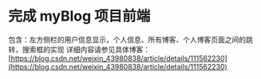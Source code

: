 # 完成 myBlog 项目前端
包含：左方侧栏的用户信息显示，个人信息、所有博客、个人博客页面之间的跳转，搜索框的实现
详细内容请参见具体博客：
[https://blog.csdn.net/weixin_43980838/article/details/111562230](https://blog.csdn.net/weixin_43980838/article/details/111562230)

